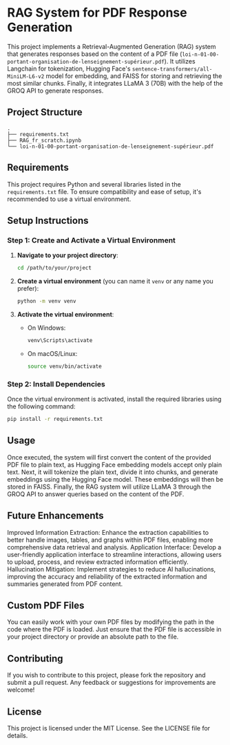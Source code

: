 # RAG System for PDF Response Generation

This project implements a Retrieval-Augmented Generation (RAG) system that generates responses based on the content of a PDF file (`loi-n-01-00-portant-organisation-de-lenseignement-supérieur.pdf`). It utilizes Langchain for tokenization, Hugging Face's `sentence-transformers/all-MiniLM-L6-v2` model for embedding, and FAISS for storing and retrieving the most similar chunks. Finally, it integrates LLaMA 3 (70B) with the help of the GROQ API to generate responses.

## Project Structure

```
.
├── requirements.txt
├── RAG_fr_scratch.ipynb
└── loi-n-01-00-portant-organisation-de-lenseignement-supérieur.pdf
```

## Requirements

This project requires Python and several libraries listed in the `requirements.txt` file. To ensure compatibility and ease of setup, it's recommended to use a virtual environment.

## Setup Instructions

### Step 1: Create and Activate a Virtual Environment

1. **Navigate to your project directory**:
   ```bash
   cd /path/to/your/project
   ```

2. **Create a virtual environment** (you can name it `venv` or any name you prefer):
   ```bash
   python -m venv venv
   ```

3. **Activate the virtual environment**:
   - On Windows:
     ```bash
     venv\Scripts\activate
     ```
   - On macOS/Linux:
     ```bash
     source venv/bin/activate
     ```

### Step 2: Install Dependencies

Once the virtual environment is activated, install the required libraries using the following command:

```bash
pip install -r requirements.txt
```

## Usage

Once executed, the system will first convert the content of the provided PDF file to plain text, as Hugging Face embedding models accept only plain text. Next, it will tokenize the plain text, divide it into chunks, and generate embeddings using the Hugging Face model. These embeddings will then be stored in FAISS. Finally, the RAG system will utilize LLaMA 3 through the GROQ API to answer queries based on the content of the PDF.

## Future Enhancements
Improved Information Extraction: Enhance the extraction capabilities to better handle images, tables, and graphs within PDF files, enabling more comprehensive data retrieval and analysis.
Application Interface: Develop a user-friendly application interface to streamline interactions, allowing users to upload, process, and review extracted information efficiently.
Hallucination Mitigation: Implement strategies to reduce AI hallucinations, improving the accuracy and reliability of the extracted information and summaries generated from PDF content.

## Custom PDF Files

You can easily work with your own PDF files by modifying the path in the code where the PDF is loaded. Just ensure that the PDF file is accessible in your project directory or provide an absolute path to the file.

## Contributing

If you wish to contribute to this project, please fork the repository and submit a pull request. Any feedback or suggestions for improvements are welcome!

## License

This project is licensed under the MIT License. See the LICENSE file for details.

